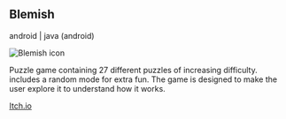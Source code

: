 ## Blemish

android | java (android)

<img id="icon" src="../images/icon_blemish.png" alt="Blemish icon"/>

Puzzle game containing 27 different puzzles of increasing difficulty. 
includes a random mode for extra fun. The game is designed
to make the user explore it to understand how it works.

<a class="button" href="https://darkdimension.itch.io/blemish">Itch.io</a>
